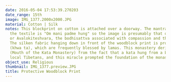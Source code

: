 ```yaml
---
date: 2016-05-04 17:53:39.270203
date_range: 15th
image: IMG_1377.2000x2000.JPG
material: Cotton | Silk
notes: This blockprint on cotton is attached over a doorway. The mantra repeated on
  the textile is "Om mani padme hung" so the image is presumably that of Chenrezik,
  or Avalokiteshvara, the bodhisattva associated with compassion and the Dalai Lamas.
  The silken fabric hanging down in front of the woodblock print is probably a kata
  (khwa ta), which are frequently blessed by lamas. This monastery derives its name
  (Mouth of the Kata Monastery) from the fact that a kata hung from a bush spoke to
  local Tibetans, and this miracle prompted the foundation of the monastery.
object_use: Religious
thumbnail: IMG_1377.preview.JPG
title: Protective Woodblock Print
---
```


